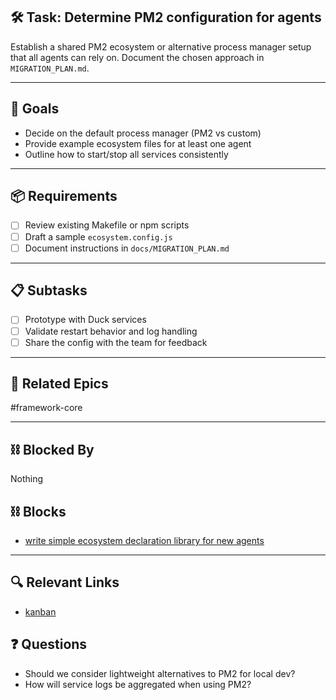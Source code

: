 ## 🛠️ Task: Determine PM2 configuration for agents

Establish a shared PM2 ecosystem or alternative process manager setup that all agents can rely on. Document the chosen approach in `MIGRATION_PLAN.md`.

---

## 🎯 Goals

- Decide on the default process manager (PM2 vs custom)
- Provide example ecosystem files for at least one agent
- Outline how to start/stop all services consistently

---

## 📦 Requirements

- [ ] Review existing Makefile or npm scripts
- [ ] Draft a sample `ecosystem.config.js`
- [ ] Document instructions in `docs/MIGRATION_PLAN.md`

---

## 📋 Subtasks

- [ ] Prototype with Duck services
- [ ] Validate restart behavior and log handling
- [ ] Share the config with the team for feedback

---

## 🔗 Related Epics

#framework-core

---

## ⛓️ Blocked By

Nothing

## ⛓️ Blocks

- [write simple ecosystem declaration library for new agents](write%20simple%20ecosystem%20declaration%20library%20for%20new%20agents.md)

---

## 🔍 Relevant Links

- [kanban](../boards/kanban.md)

## ❓ Questions

- Should we consider lightweight alternatives to PM2 for local dev?
- How will service logs be aggregated when using PM2?
